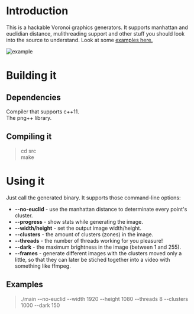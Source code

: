 # Introduction
This is a hackable Voronoi graphics generators. It supports manhattan and euclidian distance, mulithreading support and other stuff you should look into the source to understand. Look at some [examples here.](http://imgur.com/gallery/pdzu4)  

![example](http://i.imgur.com/tuBQLy0.png)

# Building it
## Dependencies
Compiler that supports c++11.  
The png++ library.  

## Compiling it
> cd src  
> make

# Using it
Just call the generated binary. It supports those command-line options:  
 * **--no-euclid** - use the manhattan distance to determinate every point's cluster.
 * **--progress** - show stats while generating the image.
 * **--width/height** - set the output image width/height.
 * **--clusters** - the amount of clusters (zones) in the image.
 * **--threads** - the number of threads working for you pleasure!
 * **--dark** - the maximum brightness in the image (between 1 and 255).
 * **--frames** - generate different images with the clusters moved only a little, so that they can later be stiched together into a video with something like ffmpeg.

## Examples
> ./main --no-euclid --width 1920 --height 1080 --threads 8 --clusters 1000 --dark 150
